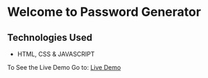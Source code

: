 # Welcome to Password Generator

## Technologies Used
- HTML, CSS & JAVASCRIPT 

To See the Live Demo Go to: [Live Demo](https://pnsvn3035.github.io/password-generator/)

